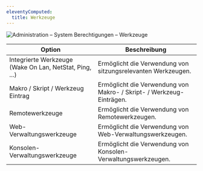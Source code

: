 ```yaml
---
eleventyComputed:
  title: Werkzeuge
---
```

![Administration – System Berechtigungen – Werkzeuge](https://webdevolutions.azureedge.net/docs/de/server/ServerOp0063.png)

| Option                              | Beschreibung                                               |
| ----------------------------------- | ---------------------------------------------------------- |
| Integrierte Werkzeuge (Wake On Lan, NetStat, Ping, ...) | Ermöglicht die Verwendung von sitzungsrelevanten Werkzeugen. |
| Makro / Skript / Werkzeug Eintrag   | Ermöglicht die Verwendung von Makro- / Skript- / Werkzeug-Einträgen. |
| Remotewerkzeuge                      | Ermöglicht die Verwendung von Remotewerkzeugen.              |
| Web-Verwaltungswerkzeuge             | Ermöglicht die Verwendung von Web-Verwaltungswerkzeugen.     |
| Konsolen-Verwaltungswerkzeuge         | Ermöglicht die Verwendung von Konsolen-Verwaltungswerkzeugen. |
